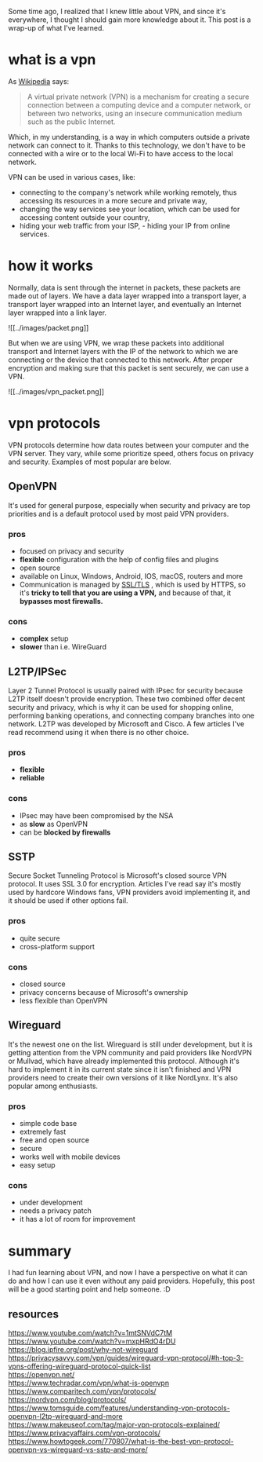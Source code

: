  Some time ago, I realized that I knew little about VPN, and since it's everywhere, I thought I should gain more knowledge about it. This post is a wrap-up of what I've learned.

# what is a vpn
As [Wikipedia](https://en.wikipedia.org/wiki/Virtual_private_network) says:

> A virtual private network (VPN) is a mechanism for creating a secure connection between a computing device and a computer network, or between two networks, using an insecure communication medium such as the public Internet.

Which, in my understanding, is a way in which computers outside a private network can connect to it. Thanks to this technology, we don't have to be connected with a wire or to the local Wi-Fi to have access to the local network.

VPN can be used in various cases, like: 
- connecting to the company's network while working remotely, thus accessing its resources in a more secure and private way, 
- changing the way services see your location, which can be used for accessing content outside your country, 
- hiding your web traffic from your ISP, - hiding your IP from online services.

# how it works
Normally, data is sent through the internet in packets, these packets are made out of layers. We have a data layer wrapped into a transport layer, a transport layer wrapped into an Internet layer, and eventually an Internet layer wrapped into a link layer.

![[../images/packet.png]]


But when we are using VPN, we wrap these packets into additional transport and Internet layers with the IP of the network to which we are connecting or the device that connected to this network. After proper encryption and making sure that this packet is sent securely, we can use a VPN. 

![[../images/vpn_packet.png]]
# vpn protocols 
VPN protocols determine how data routes between your computer and the VPN server. They vary, while some prioritize speed, others focus on privacy and security. Examples of most popular are below. 
## OpenVPN
It's used for general purpose, especially when security and privacy are top priorities and is a default protocol used by most paid VPN providers.
### pros
- focused on privacy and security
- **flexible** configuration with the help of config files and plugins
- open source 
- available on Linux, Windows, Android, IOS, macOS, routers and more 
- Communication is managed by [SSL/TLS](https://bankubanku.github.io/2023/tls/) , which is used by HTTPS, so it's **tricky to tell that you are using a VPN,** and because of that, it **bypasses most firewalls.**
### cons
- **complex** setup 
- **slower** than i.e. WireGuard
## L2TP/IPSec
Layer 2 Tunnel Protocol is usually paired with IPsec for security because L2TP itself doesn't provide encryption. These two combined offer decent security and privacy, which is why it can be used for shopping online, performing banking operations, and connecting company branches into one network. L2TP was developed by Microsoft and Cisco. A few articles I've read recommend using it when there is no other choice.
### pros
- **flexible** 
- **reliable**
### cons
- IPsec may have been compromised by the NSA
- as **slow** as OpenVPN
- can be **blocked by firewalls**
## SSTP
Secure Socket Tunneling Protocol is Microsoft's closed source VPN protocol. It uses SSL 3.0 for encryption. Articles I've read say it's mostly used by hardcore Windows fans, VPN providers avoid implementing it, and it should be used if other options fail.
### pros
- quite secure
- cross-platform support
### cons
- closed source 
- privacy concerns because of Microsoft's ownership
- less flexible than OpenVPN 
## Wireguard
It's the newest one on the list. Wireguard is still under development, but it is getting attention from the VPN community and paid providers like NordVPN or Mullvad, which have already implemented this protocol. Although it's hard to implement it in its current state since it isn't finished and VPN providers need to create their own versions of it like NordLynx. It's also popular among enthusiasts.
### pros
- simple code base
- extremely fast 
- free and open source 
- secure 
- works well with mobile devices
- easy setup
### cons
- under development 
- needs a privacy patch 
- it has a lot of room for improvement

# summary 
I had fun learning about VPN, and now I have a perspective on what it can do and how I can use it even without any paid providers. Hopefully, this post will be a good starting point and help someone. :D

## resources 
https://www.youtube.com/watch?v=1mtSNVdC7tM    
https://www.youtube.com/watch?v=mxpHRdO4rDU    
https://blog.ipfire.org/post/why-not-wireguard    
https://privacysavvy.com/vpn/guides/wireguard-vpn-protocol/#h-top-3-vpns-offering-wireguard-protocol-quick-list     
https://openvpn.net/    
https://www.techradar.com/vpn/what-is-openvpn    
https://www.comparitech.com/vpn/protocols/    
https://nordvpn.com/blog/protocols/    
https://www.tomsguide.com/features/understanding-vpn-protocols-openvpn-l2tp-wireguard-and-more      
https://www.makeuseof.com/tag/major-vpn-protocols-explained/      
https://www.privacyaffairs.com/vpn-protocols/     
https://www.howtogeek.com/770807/what-is-the-best-vpn-protocol-openvpn-vs-wireguard-vs-sstp-and-more/     
